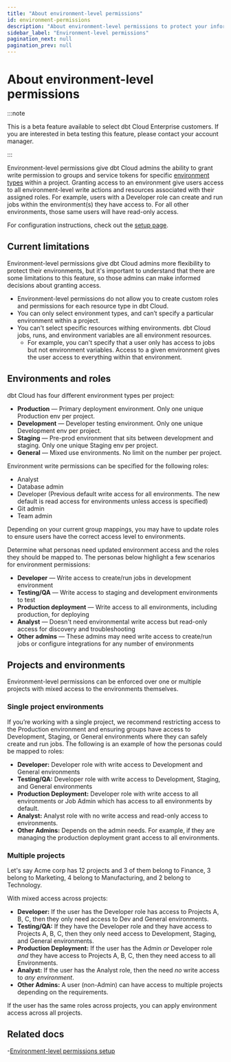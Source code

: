 ```yaml
---
title: "About environment-level permissions"
id: environment-permissions
description: "About environment-level permissions to protect your information"
sidebar_label: "Environment-level permissions"
pagination_next: null
pagination_prev: null
---
```


# About environment-level permissions <Lifecycle status='beta' />

:::note

This is a beta feature available to select dbt Cloud Enterprise customers. If you are interested in beta testing this feature, please contact your account manager.

:::

Environment-level permissions give dbt Cloud admins the ability to grant write permission to groups and service tokens for specific [environment types](/docs/dbt-cloud-environments) within a project. Granting access to an environment give users access to all environment-level write actions and resources associated with their assigned roles. For example, users with a Developer role can create and run jobs within the environment(s) they have access to. For all other environments, those same users will have read-only access. 

For configuration instructions, check out the [setup page](/docs/cloud/secure/environment-permissions-setup).

## Current limitations

Environment-level permissions give dbt Cloud admins more flexibility to protect their environments, but it's important to understand that there are some limitations to this feature, so those admins can make informed decisions about granting access.

- Environment-level permissions do not allow you to create custom roles and permissions for each resource type in dbt Cloud.
- You can only select environment types, and can’t specify a particular environment within a project.
- You can't select specific resources withing environments. dbt Cloud jobs, runs, and environment variables are all environment resources.
    - For example, you can't specify that a user only has access to jobs but not environment variables. Access to a given environment gives the user access to everything within that environment.

## Environments and roles

dbt Cloud has four different environment types per project: 

- **Production** &mdash; Primary deployment environment. Only one unique Production env per project.
- **Development** &mdash; Developer testing environment. Only one unique Development env per project.
- **Staging** &mdash; Pre-prod environment that sits between development and staging. Only one unique Staging env per project.
- **General** &mdash; Mixed use environments. No limit on the number per project. 

Environment write permissions can be specified for the following roles:

- Analyst
- Database admin
- Developer (Previous default write access for all environments. The new default is read access for environments unless access is specified)
- Git admin
- Team admin

Depending on your current group mappings, you may have to update roles to ensure users have the correct access level to environments. 

Determine what personas need updated environment access and the roles they should be mapped to. The personas below highlight a few scenarios for environment permissions: 

- **Developer** &mdash; Write access to create/run jobs in development environment
- **Testing/QA** &mdash; Write access to staging and development environments to test
- **Production deployment** &mdash; Write access to all environments, including production, for deploying
- **Analyst** &mdash; Doesn't need environmental write access but read-only access for discovery and troubleshooting
- **Other admins** &mdash; These admins may need write access to create/run jobs or configure integrations for any number of environments

## Projects and environments

Environment-level permissions can be enforced over one or multiple projects with mixed access to the environments themselves.

### Single project environments

If you’re working with a single project, we recommend restricting access to the Production environment and ensuring groups have access to Development, Staging, or General environments where they can safely create and run jobs. The following is an example of how the personas could be mapped to roles:

- **Developer:** Developer role with write access to Development and General environments
- **Testing/QA:** Developer role with write access to Development, Staging, and General environments
- **Production Deployment:** Developer role with write access to all environments or Job Admin which has access to all environments by default.
- **Analyst:** Analyst role with no write access and read-only access to environments.
- **Other Admins:** Depends on the admin needs. For example, if they are managing the production deployment grant access to all environments.

### Multiple projects

Let's say Acme corp has 12 projects and 3 of them belong to Finance, 3 belong to Marketing, 4 belong to Manufacturing, and 2 belong to Technology. 

With mixed access across projects:

- **Developer:** If the user has the Developer role has access to Projects A, B, C, then they only need access to Dev and General environments.
- **Testing/QA:** If they have the Developer role and they have access to Projects A, B, C, then they only need access to Development, Staging, and General environments.
- **Production Deployment:** If the user has the Admin _or_ Developer role _and_ they have access to Projects A, B, C, then they need access to all Environments.
- **Analyst:** If the user has the Analyst role, then the need _no_ write access to _any environment_.
- **Other Admins:** A user (non-Admin) can have access to multiple projects depending on the requirements.

If the user has the same roles across projects, you can apply environment access across all projects.


## Related docs
-[Environment-level permissions setup](/docs/cloud/secure/environment-permissions-setup)